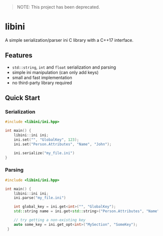 > NOTE: This project has been deprecated.

# libini
A simple serialization/parser ini C library with a C++17 interface.

## Features
* `std::string`, `int` and `float` serialization and parsing
* simple ini manipulation (can only add keys)
* small and fast implementation
* no third-party library required

## Quick Start
### Serialization
```cpp
#include <libini/ini.hpp>

int main() {
    libini::ini ini;
    ini.set("", "GlobalKey", 123);
    ini.set("Person.Attributes", "Name", "John");

    ini.serialize("my_file.ini")
}
```

### Parsing
```cpp
#include <libini/ini.hpp>

int main() {
    libini::ini ini;
    ini.parse("my_file.ini")

    int global_key = ini.get<int>("", "GlobalKey");
    std::string name = ini.get<std::string>("Person.Attributes", "Name");

    // try getting a non-existing key
    auto some_key = ini.get_opt<int>("MySection", "SomeKey");
 }
```

